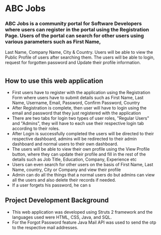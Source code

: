 # ABC Jobs 


### ABC Jobs is a community portal for Software Developers where users can register in the portal using the Registration Page. Users of the portal can search for other users using various parameters such as First Name, 
Last Name, Company Name, City & Country. Users will be able to view the Public Profile of users after searching them. The  users will be able to login, request for forgotten password and Update their profile information.

#
## How to use this web application
* First users have to register with the application using the Registration Form where users have to submit details such as First Name, Last Name, Username, Email, Password, Confirm Password, Country
* After Registration is complete, then user will have to login using the email and password that they just registered with the application
* There are two tabs for login two types of user roles, "Regular Users" and "Admins", they will have to each use their respective login tab according to their roles.
* After Login is successfully completed the users will be directed to their respective dashboard, admins will be redirected to their admin dashboard and normal users to their own dashboard.
* The users will be able to view their own profile using the View Profile button, where they can update their profile and fill in the rest of the details such as Job Title, Education, Company, Experience etc
* Users can even search for other users on the basis of First Name, Last Name, country, City or Company and view their profile
* Admin can do all the things that a normal users do but admins can view all the users and also delete their records if needed.
* If a user forgets his password, he can s

## Project Development Background
* This web application was developed using Struts 2 framework and the languages used were HTML, CSS, Java, and SQL.
*  For the Forgot Password feature Java Mail API was used to send the otp to the respective mail addresses.

